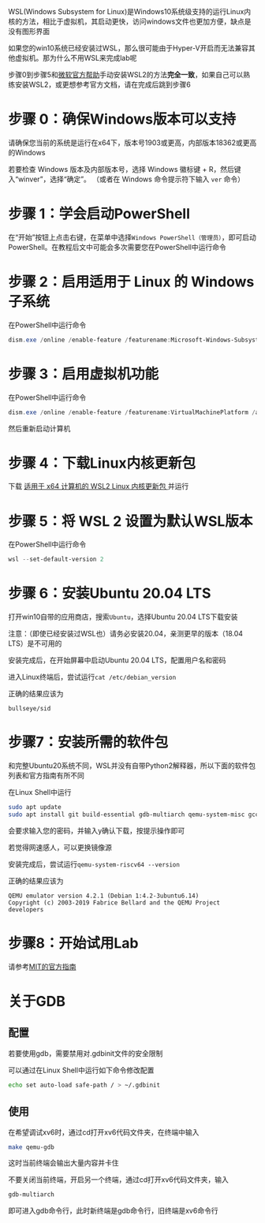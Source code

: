 WSL(Windows Subsystem for Linux)是Windows10系统级支持的运行Linux内核的方法，相比于虚拟机，其启动更快，访问windows文件也更加方便，缺点是没有图形界面

如果您的win10系统已经安装过WSL，那么很可能由于Hyper-V开启而无法兼容其他虚拟机。那为什么不用WSL来完成lab呢

步骤0到步骤5和[微软官方帮助](https://docs.microsoft.com/zh-cn/windows/wsl/install-win10)手动安装WSL2的方法**完全一致**，如果自己可以熟练安装WSL2，或更想参考官方文档，请在完成后跳到步骤6

# 步骤 0：确保Windows版本可以支持

请确保您当前的系统是运行在x64下，版本号1903或更高，内部版本18362或更高的Windows

若要检查 Windows 版本及内部版本号，选择 Windows 徽标键 + R，然后键入“winver”，选择“确定”。 （或者在 Windows 命令提示符下输入 `ver` 命令）

# 步骤 1：学会启动PowerShell

在“开始”按钮上点击右键，在菜单中选择`Windows PowerShell（管理员）`，即可启动PowerShell。在教程后文中可能会多次需要您在PowerShell中运行命令

# 步骤 2：启用适用于 Linux 的 Windows 子系统

在PowerShell中运行命令
```powershell
dism.exe /online /enable-feature /featurename:Microsoft-Windows-Subsystem-Linux /all /norestart
```

# 步骤 3：启用虚拟机功能

在PowerShell中运行命令

```powershell
dism.exe /online /enable-feature /featurename:VirtualMachinePlatform /all /norestart
```

然后重新启动计算机

# 步骤 4：下载Linux内核更新包

下载 [适用于 x64 计算机的 WSL2 Linux 内核更新包 ](https://wslstorestorage.blob.core.windows.net/wslblob/wsl_update_x64.msi)并运行

# 步骤 5：将 WSL 2 设置为默认WSL版本

在PowerShell中运行命令

```powershell
wsl --set-default-version 2
```

# 步骤 6：安装Ubuntu 20.04 LTS

打开win10自带的应用商店，搜索`Ubuntu`，选择Ubuntu 20.04 LTS下载安装

注意：（即使已经安装过WSL也）请务必安装20.04，亲测更早的版本（18.04 LTS）是不可用的

安装完成后，在开始屏幕中启动Ubuntu 20.04 LTS，配置用户名和密码

进入Linux终端后，尝试运行`cat /etc/debian_version`

正确的结果应该为

```
bullseye/sid
```

# 步骤7：安装所需的软件包

和完整Ubuntu20系统不同，WSL并没有自带Python2解释器，所以下面的软件包列表和官方指南有所不同

在Linux Shell中运行

```bash
sudo apt update
sudo apt install git build-essential gdb-multiarch qemu-system-misc gcc-riscv64-linux-gnu binutils-riscv64-linux-gnu python
```

会要求输入您的密码，并输入y确认下载，按提示操作即可

若觉得网速感人，可以更换镜像源

安装完成后，尝试运行`qemu-system-riscv64 --version`

正确的结果应该为

```
QEMU emulator version 4.2.1 (Debian 1:4.2-3ubuntu6.14)
Copyright (c) 2003-2019 Fabrice Bellard and the QEMU Project developers
```

# 步骤8：开始试用Lab

请参考[MIT的官方指南](https://pdos.csail.mit.edu/6.828/2020/labs/util.html)

# 关于GDB

## 配置

若要使用gdb，需要禁用对.gdbinit文件的安全限制

可以通过在Linux Shell中运行如下命令修改配置

```bash
echo set auto-load safe-path / > ~/.gdbinit
```

## 使用

在希望调试xv6时，通过cd打开xv6代码文件夹，在终端中输入

```bash
make qemu-gdb
```

这时当前终端会输出大量内容并卡住

不要关闭当前终端，开启另一个终端，通过cd打开xv6代码文件夹，输入

```bash
gdb-multiarch
```

即可进入gdb命令行，此时新终端是gdb命令行，旧终端是xv6命令行
